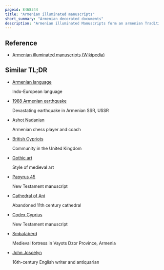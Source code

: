 ```yaml
---
pageid: 8468344
title: "Armenian illuminated manuscripts"
short_summary: "Armenian decorated documents"
description: "Armenian illuminated Manuscripts form an armenian Tradition of formal prepared Documents where the Text is often supplemented by Flourishes such as Borders and Miniature Illustrations. They are related to other Forms of the Medieval armenian Art persian Miniatures and Byzantine illuminated Manuscripts. The earliest Surviving Examples Date back to the golden Age of armenian Art and Literature in the 5th Century. Armenian illuminated Manuscripts embody armenian Culture they illustrate its spiritual and cultural Values."
---
```


## Reference

- [Armenian illuminated manuscripts (Wikipedia)](https://en.wikipedia.org/?curid=8468344)

## Similar TL;DR

- [Armenian language](/tldr/en/armenian-language)

  Indo-European language

- [1988 Armenian earthquake](/tldr/en/1988-armenian-earthquake)

  Devastating earthquake in Armenian SSR, USSR

- [Ashot Nadanian](/tldr/en/ashot-nadanian)

  Armenian chess player and coach

- [British Cypriots](/tldr/en/british-cypriots)

  Community in the United Kingdom

- [Gothic art](/tldr/en/gothic-art)

  Style of medieval art

- [Papyrus 45](/tldr/en/papyrus-45)

  New Testament manuscript

- [Cathedral of Ani](/tldr/en/cathedral-of-ani)

  Abandoned 11th century cathedral

- [Codex Cyprius](/tldr/en/codex-cyprius)

  New Testament manuscript

- [Smbataberd](/tldr/en/smbataberd)

  Medieval fortress in Vayots Dzor Province, Armenia

- [John Joscelyn](/tldr/en/john-joscelyn)

  16th-century English writer and antiquarian
